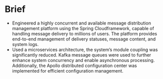 # Brief
- Engineered a highly concurrent and available message distribution management platform using the Spring
Cloudframework, capable of handling message delivery to millions of users. The platform provides end-to-end
management of delivery statuses, message content, and system logs.
- Used a microservices architecture, the system’s module coupling was significantly reduced. Kafka message queues were
used to further enhance system concurrency and enable asynchronous processing. Additionally, the Apollo distributed
configuration center was implemented for efficient configuration management.
